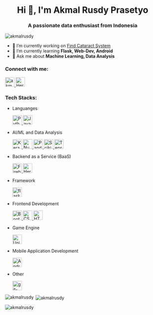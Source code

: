 <h1 align="center">Hi 👋, I'm Akmal Rusdy Prasetyo</h1>
<h3 align="center">A passionate data enthusiast from Indonesia</h3>

<p align="left">
  <img
    src="https://komarev.com/ghpvc/?username=akmalrusdy&label=Profile%20views&color=0e75b6&style=flat-square"
    alt="akmalrusdy"
  />
</p>

- 🔭 I’m currently working on [Find Cataract
System](https://find-cataract.web.app/) 
- 🌱 I’m currently learning **Flask, Web-Dev, Android** 
- 💬 Ask me about **Machine Learning, Data Analysis** 

<h3 align="left">Connect with me:</h3>

  <a href="https://linkedin.com/in/akmalrusdy" target="_blank" rel="noreferrer">
        <img
            src="https://img.shields.io/badge/linkedin-0077B5?style=for-the-badge&logo=linkedin&logoColor=white"
            alt="akmalrusdy"
            height="30"
        />
    </a>
  <a href="https://www.instagram.com/akmalrusdy/" target="_blank" rel="noreferrer">
        <img
        src="https://img.shields.io/badge/Instagram-E4405F?style=for-the-badge&logo=Instagram&logoColor=white"
        alt="Heroku"
        height="30"
        />
    </a>


<h3 align="left">Tech Stacks:</h3>

- Languanges

  <a href="https://www.python.org" target="_blank" rel="noreferrer">
        <img
          src="https://img.shields.io/badge/Python-4B8BBE?style=for-the-badge&logo=Python&logoColor=white"
          alt="Python"
          height="30"
        />
    </a>
    <a href="https://developer.mozilla.org/en-US/docs/Web/JavaScript" target="_blank" rel="noreferrer">
        <img
          src="https://img.shields.io/badge/Javascript-F0DB4F?style=for-the-badge&logo=JavaScript&logoColor=black"
          alt="JavaScript"
          height="30"
        />
    </a>


- AI/ML and Data Analysis

  <a href="https://keras.io/" target="_blank" rel="noreferrer">
      <img
      src="https://img.shields.io/badge/Keras-CA0401?style=for-the-badge&logo=Keras&logoColor=white"
      alt="Keras"
      height="30"
      />
  </a>
  <a href="https://keras.io/" target="_blank" rel="noreferrer">
      <img
      src="https://img.shields.io/badge/numpy-013142?style=for-the-badge&logo=numpy&logoColor=white"
      alt="Numpy"
      height="30"
      />
  </a>

  <a href="https://pandas.pydata.org/" target="_blank" rel="noreferrer">
      <img
        src="https://img.shields.io/badge/pandas-150458?style=for-the-badge&logo=pandas&logoColor=white"
        alt="Pandas"
        height="30"
      />
  </a>
  <a href="https://scikit-learn.org/" target="_blank" rel="noreferrer">
      <img
      src="https://img.shields.io/badge/scikit--learn-F6931D?style=for-the-badge&logo=scikit-learn&logoColor=white"
      alt="Scikit-Learn"
      height="30"
      />
  </a>
  <a href="https://www.tensorflow.org" target="_blank" rel="noreferrer">
      <img
      src="https://img.shields.io/badge/TensorFlow-FF6F00?style=for-the-badge&logo=TensorFlow&logoColor=white"
      alt="TensorFlow"
      height="30"
      />
  </a>

- Backend as a Service (BaaS)

  <a href="https://firebase.google.com/" target="_blank" rel="noreferrer">
        <img
          src="https://img.shields.io/badge/Firebase-FFA611?style=for-the-badge&logo=Firebase&logoColor=white"
          alt="Firebase"
          height="30"
        />
    </a>
    <a href="https://heroku.com" target="_blank" rel="noreferrer">
        <img
        src="https://img.shields.io/badge/Heroku-6762a6?style=for-the-badge&logo=Heroku&logoColor=white"
        alt="Heroku"
        height="30"
        />
    </a>

- Framework

  <a href="https://flask.palletsprojects.com/" target="_blank" rel="noreferrer">
        <img
          src="https://img.shields.io/badge/Flask-000000?style=for-the-badge&logo=Flask&logoColor=white"
          alt="flask"
          height="30"
        />
    </a>  
    
- Frontend Development

  <a href="https://getbootstrap.com" target="_blank" rel="noreferrer">
        <img
          src="https://img.shields.io/badge/Bootstrap-6762a6?style=for-the-badge&logo=Bootstrap&logoColor=white"
          alt="Bootstrap"
          height="30"
        />
    </a>
    <a href="https://www.w3schools.com/css/"target="_blank" rel="noreferrer">
        <img
          src="https://img.shields.io/badge/CSS-2965F1?style=for-the-badge&logo=CSS3&logoColor=white"
          alt="CSS"
          height="30"
        />
    </a>
    <a href="https://www.w3.org/html/" target="_blank" rel="noreferrer">
        <img
          src="https://img.shields.io/badge/HTML-F06529?style=for-the-badge&logo=html5&logoColor=white"
          alt="HTML"
          height="30"
        />
    </a>

- Game Engine

  <a href="https://unity.com/" target="_blank" rel="noreferrer">
        <img
          src="https://img.shields.io/badge/Unity-000000?style=for-the-badge&logo=Unity&logoColor=white"
          alt="Unity"
          height="30"
        />
    </a>

- Mobile Application Development

  <a href="https://developer.android.com" target="_blank" rel="noreferrer">
        <img
          src="https://img.shields.io/badge/Android_Studio-a4c639?style=for-the-badge&logo=Android&logoColor=white"
          alt="Android"
          height="30"
        />
    </a>
    
- Other

  <a href="https://git-scm.com/" target="_blank" rel="noreferrer">
        <img
          src="https://img.shields.io/badge/git-F06529?style=for-the-badge&logo=git&logoColor=white"
          alt="git-scm"
          height="30"
        />
    </a>



<p>
  <img
    align="left"
    src="https://github-readme-stats.vercel.app/api/top-langs?username=akmalrusdy&show_icons=true&theme=dark&locale=en&layout=compact"
    alt="akmalrusdy"
  />
</p>

<p>
  &nbsp;<img
    align="center"
    src="https://github-readme-stats.vercel.app/api?username=akmalrusdy&show_icons=true&theme=dark&locale=en"
    alt="akmalrusdy"
  />
</p>

<p>
  <img
    align="center"
    src="https://github-readme-streak-stats.herokuapp.com/?user=akmalrusdy&theme=dark"
    alt="akmalrusdy"
  />
</p>
